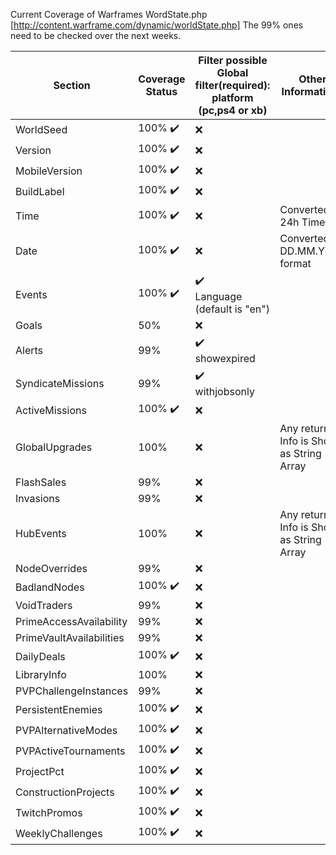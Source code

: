 Current Coverage of Warframes WordState.php [http://content.warframe.com/dynamic/worldState.php]
The 99% ones need to be checked over the next weeks.

| Section                  | Coverage Status         | Filter possible<br>Global filter(required): platform (pc,ps4 or xb) | Other Informations                         |
| ------------------------ | ----------------------- | ------------------------------------------------------------------- | ------------------------------------------ |
| WorldSeed                | 100% :heavy_check_mark: | :x:                                                                 |
| Version                  | 100% :heavy_check_mark: | :x:                                                                 |
| MobileVersion            | 100% :heavy_check_mark: | :x:                                                                 |
| BuildLabel               | 100% :heavy_check_mark: | :x:                                                                 |
| Time                     | 100% :heavy_check_mark: | :x:                                                                 | Converted to 24h Time                      |
| Date                     | 100% :heavy_check_mark: | :x:                                                                 | Converted to DD.MM.YYYY format             |
| Events                   | 100% :heavy_check_mark: | :heavy_check_mark: <br>Language<br>(default is "en")                |
| Goals                    | 50%                     | :x:                                                                 |
| Alerts                   | 99%                     | :heavy_check_mark: <br>showexpired                                  |
| SyndicateMissions        | 99%                     | :heavy_check_mark: <br>withjobsonly                                 |
| ActiveMissions           | 100% :heavy_check_mark: | :x:                                                                 |
| GlobalUpgrades           | 100%                    | :x:                                                                 | Any returned Info is Shown as String Array |
| FlashSales               | 99%                     | :x:                                                                 |
| Invasions                | 99%                     | :x:                                                                 |
| HubEvents                | 100%                    | :x:                                                                 | Any returned Info is Shown as String Array |
| NodeOverrides            | 99%                     | :x:                                                                 |
| BadlandNodes             | 100% :heavy_check_mark: | :x:                                                                 |
| VoidTraders              | 99%                     | :x:                                                                 |
| PrimeAccessAvailability  | 99%                     | :x:                                                                 |
| PrimeVaultAvailabilities | 99%                     | :x:                                                                 |
| DailyDeals               | 100% :heavy_check_mark: | :x:                                                                 |
| LibraryInfo              | 100%                    | :x:                                                                 |
| PVPChallengeInstances    | 99%                     | :x:                                                                 |
| PersistentEnemies        | 100% :heavy_check_mark: | :x:                                                                 |
| PVPAlternativeModes      | 100% :heavy_check_mark: | :x:                                                                 |
| PVPActiveTournaments     | 100% :heavy_check_mark: | :x:                                                                 |
| ProjectPct               | 100% :heavy_check_mark: | :x:                                                                 |
| ConstructionProjects     | 100% :heavy_check_mark: | :x:                                                                 |
| TwitchPromos             | 100% :heavy_check_mark: | :x:                                                                 |
| WeeklyChallenges         | 100% :heavy_check_mark: | :x:                                                                 |
